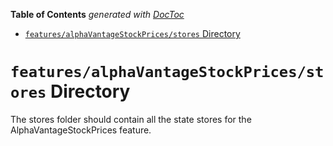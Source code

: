 <!-- START doctoc generated TOC please keep comment here to allow auto update -->
<!-- DON'T EDIT THIS SECTION, INSTEAD RE-RUN doctoc TO UPDATE -->

**Table of Contents** _generated with [DocToc](https://github.com/thlorenz/doctoc)_

- [`features/alphaVantageStockPrices/stores` Directory](#featuresalphavantagestockpricesstores-directory)

<!-- END doctoc generated TOC please keep comment here to allow auto update -->

# `features/alphaVantageStockPrices/stores` Directory

The stores folder should contain all the state stores for the AlphaVantageStockPrices feature.
